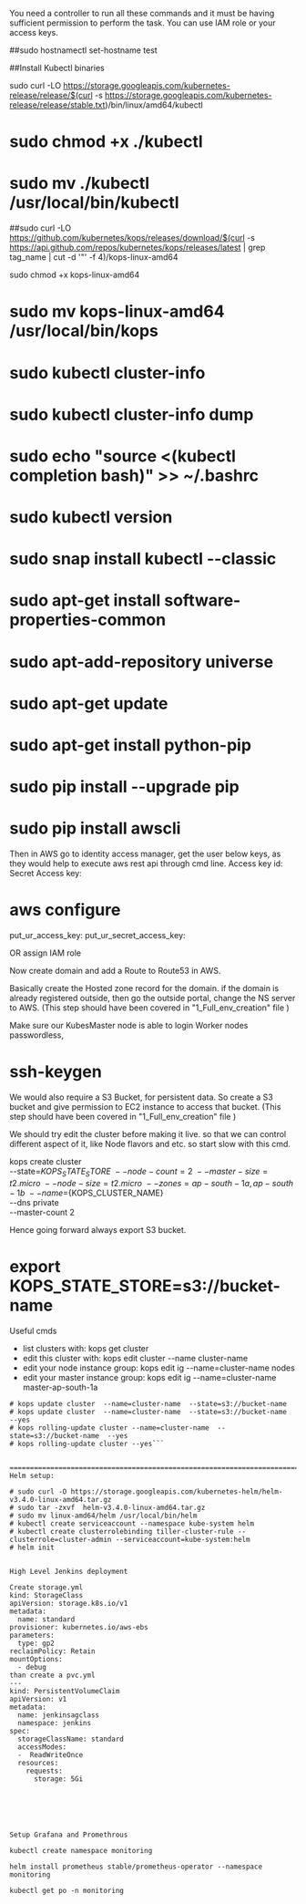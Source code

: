 You need a controller to run all these commands and it must be having sufficient permission to perform the task.
You can use IAM role or your access keys.

##sudo hostnamectl set-hostname test

##Install Kubectl binaries

sudo curl -LO https://storage.googleapis.com/kubernetes-release/release/$(curl -s https://storage.googleapis.com/kubernetes-release/release/stable.txt)/bin/linux/amd64/kubectl

# sudo chmod +x ./kubectl

# sudo mv ./kubectl /usr/local/bin/kubectl

##sudo curl -LO https://github.com/kubernetes/kops/releases/download/$(curl -s https://api.github.com/repos/kubernetes/kops/releases/latest | grep tag_name | cut -d '"' -f 4)/kops-linux-amd64


 sudo chmod +x kops-linux-amd64
# sudo mv kops-linux-amd64 /usr/local/bin/kops
# sudo kubectl cluster-info
# sudo kubectl cluster-info dump
# sudo echo "source <(kubectl completion bash)" >> ~/.bashrc
# sudo kubectl version
# sudo snap install kubectl --classic
# sudo apt-get install software-properties-common
# sudo apt-add-repository universe
# sudo apt-get update
# sudo apt-get install python-pip
# sudo pip install --upgrade pip
# sudo pip install awscli


Then in AWS go to identity access manager, get the user below keys, as they would help to execute aws rest api through cmd line.
Access key id:
Secret Access key:

# aws configure

put_ur_access_key:
put_ur_secret_access_key:

OR assign IAM role


Now create domain and add a Route to Route53 in AWS.

Basically create the Hosted zone record for the domain.
if the domain is already registered outside, then go the outside portal, change the NS server to AWS.
(This step should have been covered in "1_Full_env_creation" file  )

Make sure our KubesMaster node is able to login Worker nodes passwordless, 
# ssh-keygen

We would also require a S3 Bucket, for persistent data. 
So create a S3 bucket and give permission to EC2 instance to access that bucket.
(This step should have been covered in "1_Full_env_creation" file  )


We should try edit the cluster before making it live. so that we can  control different aspect of it, like Node flavors and etc.
so start slow with this cmd.


kops create cluster \
--state=${KOPS_STATE_STORE} \
--node-count=2 \
--master-size=t2.micro \
--node-size=t2.micro \
--zones=ap-south-1a,ap-south-1b \
--name=${KOPS_CLUSTER_NAME} \
--dns private \
--master-count 2

Hence going forward always export S3 bucket.	 
# export KOPS_STATE_STORE=s3://bucket-name

   
Useful cmds   
 * list clusters with: 							kops get cluster
 * edit this cluster with: 						kops edit cluster --name cluster-name
 * edit your node instance group: 				kops edit ig --name=cluster-name nodes
 * edit your master instance group: 			kops edit ig --name=cluster-name master-ap-south-1a




```Once Done, save and exit.
# kops update cluster  --name=cluster-name  --state=s3://bucket-name
# kops update cluster  --name=cluster-name  --state=s3://bucket-name  --yes
# kops rolling-update cluster --name=cluster-name  --state=s3://bucket-name  --yes
# kops rolling-update cluster --yes```


=========================================================================================================
Helm setup:

# sudo curl -O https://storage.googleapis.com/kubernetes-helm/helm-v3.4.0-linux-amd64.tar.gz
# sudo tar -zxvf  helm-v3.4.0-linux-amd64.tar.gz
# sudo mv linux-amd64/helm /usr/local/bin/helm
# kubectl create serviceaccount --namespace kube-system helm
# kubectl create clusterrolebinding tiller-cluster-rule --clusterrole=cluster-admin --serviceaccount=kube-system:helm
# helm init


High Level Jenkins deployment

Create storage.yml
kind: StorageClass
apiVersion: storage.k8s.io/v1
metadata:
  name: standard
provisioner: kubernetes.io/aws-ebs
parameters:
  type: gp2
reclaimPolicy: Retain
mountOptions:
  - debug
than create a pvc.yml
---
kind: PersistentVolumeClaim
apiVersion: v1
metadata:
  name: jenkinsagclass
  namespace: jenkins
spec:
  storageClassName: standard
  accessModes:
  -  ReadWriteOnce
  resources:
    requests:
      storage: 5Gi






Setup Grafana and Promethrous

kubectl create namespace monitoring

helm install prometheus stable/prometheus-operator --namespace monitoring
	  
kubectl get po -n monitoring








